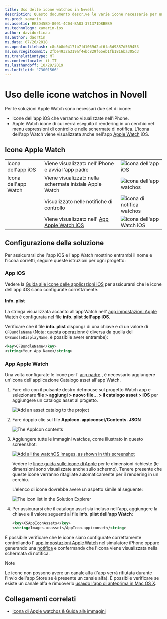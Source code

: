 ```yaml
---
title: Uso delle icone watchos in Novell
description: Questo documento descrive le varie icone necessarie per un'applicazione watchos e come configurare una soluzione per includere queste icone.
ms.prod: xamarin
ms.assetid: EE3D45BD-8091-4C04-BA83-371371D8BEB9
ms.technology: xamarin-ios
author: davidortinau
ms.author: daortin
ms.date: 07/26/2018
ms.openlocfilehash: c8c5b8d0417fb7fd1069d2bf6fa5d9887d569453
ms.sourcegitcommit: 2fbe4932a319af4ebc829f65eb1fb1816ba305d3
ms.translationtype: MT
ms.contentlocale: it-IT
ms.lasthandoff: 10/29/2019
ms.locfileid: "73001566"
---
```

# <a name="working-with-watchos-icons-in-xamarin"></a>Uso delle icone watchos in Novell

Per le soluzioni Apple Watch sono necessari due set di icone:

- Icone dell'app iOS che verranno visualizzate nell'iPhone.
- Apple Watch icone di cui verrà eseguito il rendering in un cerchio nel menu espressioni di controllo e nelle schermate di notifica. L'icona dell'app Watch viene visualizzata anche nell'app [Apple Watch](~/ios/watchos/app-fundamentals/settings.md) iOS.

## <a name="apple-watch-icons"></a>Icone Apple Watch

| | | |
|-|-|-|
|Icona dell'app iOS|Viene visualizzato nell'iPhone e avvia l'app padre|![icona dell'app iOS](icons-images/icon-ios.png)|
|Icona dell'app Watch|Viene visualizzato nella schermata iniziale Apple Watch|![icona dell'app watchos](icons-images/icon-home.png)|
||Visualizzato nelle notifiche di controllo|![icona di notifica watchos](icons-images/notification-icon.png)|
||Viene visualizzato nell' [App Apple Watch iOS](~/ios/watchos/app-fundamentals/settings.md)|![icona dell'app Watch iOS](icons-images/watch-app-sml.png)|

## <a name="configuring-your-solution"></a>Configurazione della soluzione

Per assicurarsi che l'app iOS e l'app Watch mostrino entrambi il nome e l'icona corretti, seguire queste istruzioni per ogni progetto:

### <a name="ios-app"></a>App iOS

Vedere la [Guida alle icone delle applicazioni iOS](~/ios/app-fundamentals/images-icons/app-icons.md) per assicurarsi che le icone dell'app iOS siano configurate correttamente.

#### <a name="infoplist"></a>Info. plist

La stringa visualizzata accanto all'app Watch nell' [app impostazioni Apple Watch](~/ios/watchos/app-fundamentals/settings.md) è configurata nel file **info. plist dell'app iOS**.

Verificare che il file **info. plist** disponga di una chiave e di un valore di `CFBundleName` (Nota: questa operazione è diversa da quella del `CFBundleDisplayName`, è possibile avere entrambe):

```xml
<key>CFBundleName</key>
<string>Your App Name</string>
```

### <a name="apple-watch-app"></a>App Apple Watch

Una volta configurate le icone per l' [app padre](~/ios/watchos/app-fundamentals/parent-app.md) , è necessario aggiungere un'icona dell'applicazione Catalogo asset all'app Watch.

1. Fare clic con il pulsante destro del mouse sul progetto Watch app e selezionare **file > aggiungi > nuovo file... > il catalogo asset > iOS** per aggiungere un catalogo asset al progetto.

    ![](icons-images/newasset.png "Add an asset catalog to the project")

2. Fare doppio clic sul file **AppIcon. appiconset/Contents. JSON**

    ![](icons-images/xcassets-iconset-sml.png "The AppIcon contents")

3. Aggiungere tutte le immagini watchos, come illustrato in questo screenshot:

    [![](icons-images/appicons-sml.png "Add all the watchOS images, as shown in this screenshot")](icons-images/appicons.png#lightbox)

    Vedere le [linee guida sulle icone di Apple](https://developer.apple.com/design/human-interface-guidelines/watchos/icons-and-images/menu-icons/) per le dimensioni richieste (le dimensioni sono visualizzate anche sullo schermo). Tenere presente che queste icone verranno ritagliate automaticamente per il rendering in un cerchio.

    L'elenco di icone dovrebbe avere un aspetto simile al seguente:

    ![](icons-images/xcassets-complete-sml.png "The icon list in the Solution Explorer")

4. Per assicurarsi che il catalogo asset sia incluso nell'app, aggiungere la chiave e il valore seguenti al file **info. plist dell'app Watch**:

    ```xml
    <key>XSAppIconAssets</key>
    <string>Images.xcassets/AppIcon.appiconset</string>
    ```

È possibile verificare che le icone siano configurate correttamente controllando l' [app impostazioni Apple Watch](~/ios/watchos/app-fundamentals/settings.md) nel simulatore iPhone oppure generando una [notifica](~/ios/watchos/platform/notifications.md) e confermando che l'icona viene visualizzata nella schermata di notifica.

> [!NOTE]
> Le icone non possono avere un canale alfa (l'app verrà rifiutata durante l'invio dell'app Store se è presente un canale alfa). È possibile verificare se esiste un canale alfa e rimuoverlo [usando l'app di anteprima in Mac OS X](~/ios/watchos/troubleshooting.md#noalpha).

## <a name="related-links"></a>Collegamenti correlati

- [Icona di Apple watchos & Guida alle immagini](https://developer.apple.com/design/human-interface-guidelines/watchos/icons-and-images/)
